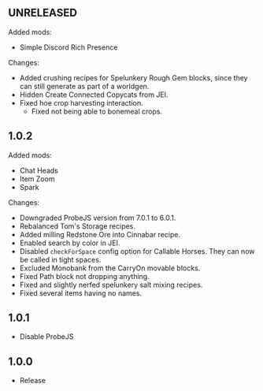 ## UNRELEASED
Added mods: 
- Simple Discord Rich Presence

Changes:
- Added crushing recipes for Spelunkery Rough Gem blocks, since they can still generate as part of a worldgen.
- Hidden Create Connected Copycats from JEI.
- Fixed hoe crop harvesting interaction.
    - Fixed not being able to bonemeal crops.

## 1.0.2
Added mods:
- Chat Heads
- Item Zoom
- Spark

Changes:
- Downgraded ProbeJS version from 7.0.1 to 6.0.1.
- Rebalanced Tom's Storage recipes.
- Added milling Redstone Ore into Cinnabar recipe.
- Enabled search by color in JEI.
- Disabled `checkForSpace` config option for Callable Horses. They can now be called in tight spaces.
- Excluded Monobank from the CarryOn movable blocks.
- Fixed Path block not dropping anything.
- Fixed and slightly nerfed spelunkery salt mixing recipes.
- Fixed several items having no names.


## 1.0.1
- Disable ProbeJS


## 1.0.0
- Release